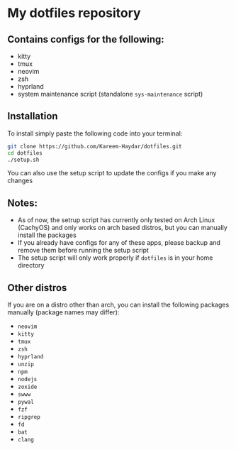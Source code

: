 # My dotfiles repository

## Contains configs for the following:
- kitty
- tmux
- neovim
- zsh
- hyprland
- system maintenance script (standalone `sys-maintenance` script)

## Installation
To install simply paste the following code into your terminal:

```bash
git clone https://github.com/Kareem-Haydar/dotfiles.git
cd dotfiles
./setup.sh
```
You can also use the setup script to update the configs if you make any changes

## Notes:
- As of now, the setrup script has currently only tested on Arch Linux (CachyOS) and only works on arch based distros, but you can manually install the packages
- If you already have configs for any of these apps, please backup and remove them before running the setup script
- The setup script will only work properly if `dotfiles` is in your home directory

## Other distros
If you are on a distro other than arch, you can install the following packages manually (package names may differ):

- `neovim`
- `kitty`
- `tmux`
- `zsh`
- `hyprland`
- `unzip`
- `npm`
- `nodejs`
- `zoxide`
- `swww`
- `pywal`
- `fzf`
- `ripgrep`
- `fd`
- `bat`
- `clang`
